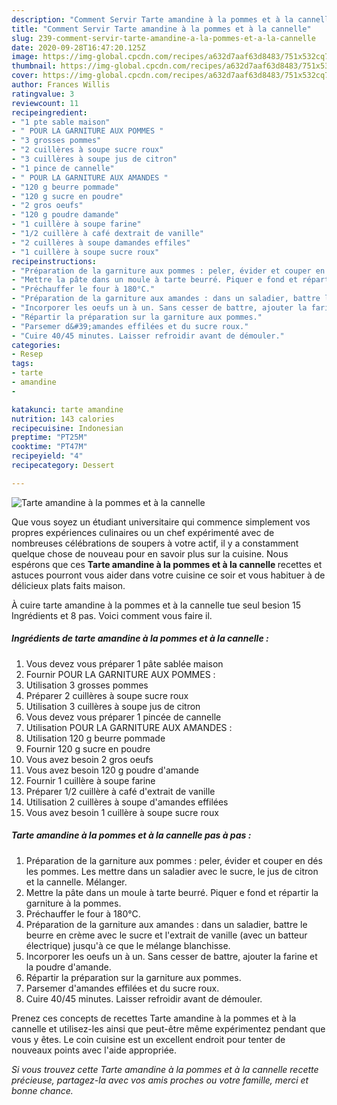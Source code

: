 ```yaml
---
description: "Comment Servir Tarte amandine à la pommes et à la cannelle"
title: "Comment Servir Tarte amandine à la pommes et à la cannelle"
slug: 239-comment-servir-tarte-amandine-a-la-pommes-et-a-la-cannelle
date: 2020-09-28T16:47:20.125Z
image: https://img-global.cpcdn.com/recipes/a632d7aaf63d8483/751x532cq70/tarte-amandine-a-la-pommes-et-a-la-cannelle-photo-principale-de-la-recette.jpg
thumbnail: https://img-global.cpcdn.com/recipes/a632d7aaf63d8483/751x532cq70/tarte-amandine-a-la-pommes-et-a-la-cannelle-photo-principale-de-la-recette.jpg
cover: https://img-global.cpcdn.com/recipes/a632d7aaf63d8483/751x532cq70/tarte-amandine-a-la-pommes-et-a-la-cannelle-photo-principale-de-la-recette.jpg
author: Frances Willis
ratingvalue: 3
reviewcount: 11
recipeingredient:
- "1 pte sable maison"
- " POUR LA GARNITURE AUX POMMES "
- "3 grosses pommes"
- "2 cuillères à soupe sucre roux"
- "3 cuillères à soupe jus de citron"
- "1 pince de cannelle"
- " POUR LA GARNITURE AUX AMANDES "
- "120 g beurre pommade"
- "120 g sucre en poudre"
- "2 gros oeufs"
- "120 g poudre damande"
- "1 cuillère à soupe farine"
- "1/2 cuillère à café dextrait de vanille"
- "2 cuillères à soupe damandes effiles"
- "1 cuillère à soupe sucre roux"
recipeinstructions:
- "Préparation de la garniture aux pommes : peler, évider et couper en dés les pommes. Les mettre dans un saladier avec le sucre, le jus de citron et la cannelle. Mélanger."
- "Mettre la pâte dans un moule à tarte beurré. Piquer e fond et répartir la garniture à la pommes."
- "Préchauffer le four à 180°C."
- "Préparation de la garniture aux amandes : dans un saladier, battre le beurre en crème avec le sucre et l&#39;extrait de vanille (avec un batteur électrique) jusqu&#39;à ce que le mélange blanchisse."
- "Incorporer les oeufs un à un. Sans cesser de battre, ajouter la farine et la poudre d&#39;amande."
- "Répartir la préparation sur la garniture aux pommes."
- "Parsemer d&#39;amandes effilées et du sucre roux."
- "Cuire 40/45 minutes. Laisser refroidir avant de démouler."
categories:
- Resep
tags:
- tarte
- amandine
- 

katakunci: tarte amandine  
nutrition: 143 calories
recipecuisine: Indonesian
preptime: "PT25M"
cooktime: "PT47M"
recipeyield: "4"
recipecategory: Dessert

---
```



![Tarte amandine à la pommes et à la cannelle](https://img-global.cpcdn.com/recipes/a632d7aaf63d8483/751x532cq70/tarte-amandine-a-la-pommes-et-a-la-cannelle-photo-principale-de-la-recette.jpg)

Que vous soyez un étudiant universitaire qui commence simplement vos propres expériences culinaires ou un chef expérimenté avec de nombreuses célébrations de soupers à votre actif, il y a constamment quelque chose de nouveau pour en savoir plus sur la cuisine. Nous espérons que ces <strong> Tarte amandine à la pommes et à la cannelle </strong> recettes et astuces pourront vous aider dans votre cuisine ce soir et vous habituer à de délicieux plats faits maison.

<!--inarticleads1-->

À cuire tarte amandine à la pommes et à la cannelle tue seul besion 15 Ingrédients et 8 pas. Voici comment vous faire il.

##### Ingrédients de tarte amandine à la pommes et à la cannelle :

1. Vous devez vous préparer 1 pâte sablée maison
1. Fournir  POUR LA GARNITURE AUX POMMES :
1. Utilisation 3 grosses pommes
1. Préparer 2 cuillères à soupe sucre roux
1. Utilisation 3 cuillères à soupe jus de citron
1. Vous devez vous préparer 1 pincée de cannelle
1. Utilisation  POUR LA GARNITURE AUX AMANDES :
1. Utilisation 120 g beurre pommade
1. Fournir 120 g sucre en poudre
1. Vous avez besoin 2 gros oeufs
1. Vous avez besoin 120 g poudre d&#39;amande
1. Fournir 1 cuillère à soupe farine
1. Préparer 1/2 cuillère à café d&#39;extrait de vanille
1. Utilisation 2 cuillères à soupe d&#39;amandes effilées
1. Vous avez besoin 1 cuillère à soupe sucre roux




<!--inarticleads2-->

##### Tarte amandine à la pommes et à la cannelle pas à pas :

1. Préparation de la garniture aux pommes : peler, évider et couper en dés les pommes. Les mettre dans un saladier avec le sucre, le jus de citron et la cannelle. Mélanger.
1. Mettre la pâte dans un moule à tarte beurré. Piquer e fond et répartir la garniture à la pommes.
1. Préchauffer le four à 180°C.
1. Préparation de la garniture aux amandes : dans un saladier, battre le beurre en crème avec le sucre et l&#39;extrait de vanille (avec un batteur électrique) jusqu&#39;à ce que le mélange blanchisse.
1. Incorporer les oeufs un à un. Sans cesser de battre, ajouter la farine et la poudre d&#39;amande.
1. Répartir la préparation sur la garniture aux pommes.
1. Parsemer d&#39;amandes effilées et du sucre roux.
1. Cuire 40/45 minutes. Laisser refroidir avant de démouler.




<!--inarticleads1-->

<p>
Prenez ces concepts de recettes Tarte amandine à la pommes et à la cannelle et utilisez-les ainsi que peut-être même expérimentez pendant que vous y êtes. Le coin cuisine est un excellent endroit pour tenter de nouveaux points avec l'aide appropriée.
</p>

<p>
<i>Si vous trouvez cette Tarte amandine à la pommes et à la cannelle recette précieuse, partagez-la avec vos amis proches ou votre famille, merci et bonne chance.</i>
</p>
